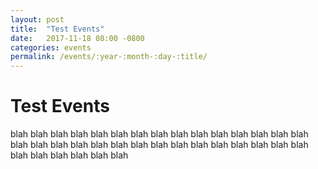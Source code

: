 ```yaml
---
layout: post
title:  "Test Events"
date:   2017-11-18 08:00 -0800
categories: events
permalink: /events/:year-:month-:day-:title/
---
```


# Test Events

blah blah blah blah blah blah blah blah blah blah blah blah 
blah blah blah blah blah blah blah blah blah blah blah blah 
blah blah blah blah blah blah blah blah blah blah blah blah 
